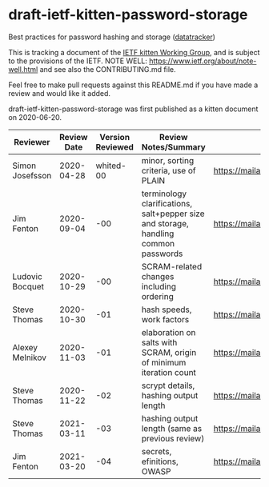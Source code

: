 # draft-ietf-kitten-password-storage
Best practices for password hashing and storage
([datatracker](https://datatracker.ietf.org/doc/draft-ietf-kitten-password-storage/))

This is tracking a document of the [IETF kitten Working
Group](https://datatracker.ietf.org/wg/kitten), and is subject to the
provisions of the IETF. NOTE WELL: https://www.ietf.org/about/note-well.html
and see also the CONTRIBUTING.md file.

Feel free to make pull requests against this README.md if you have made a
review and would like it added.

draft-ietf-kitten-password-storage was first published as a kitten document on 2020-06-20.

| Reviewer        | Review Date | Version Reviewed | Review Notes/Summary                                                                | Link to Review                                                            |
|-----------------|-------------|------------------|-------------------------------------------------------------------------------------|---------------------------------------------------------------------------|
| Simon Josefsson | 2020-04-28  | whited-00        | minor, sorting criteria, use of PLAIN                                               | https://mailarchive.ietf.org/arch/msg/kitten/t8Yms70uBrbL-F_LP4Olim4WJrE/ |
| Jim Fenton      | 2020-09-04  | -00              | terminology clarifications, salt+pepper size and storage, handling common passwords | https://mailarchive.ietf.org/arch/msg/kitten/X6ltZh0F3QcKAjc3lumN7cAo3Kc/ |
| Ludovic Bocquet | 2020-10-29  | -00              | SCRAM-related changes including ordering                                            | https://mailarchive.ietf.org/arch/msg/kitten/ek52im03XXz0y4TmY4C9sxDospk/ |
| Steve Thomas    | 2020-10-30  | -01              | hash speeds, work factors                                                           | https://mailarchive.ietf.org/arch/msg/kitten/jJdxBQUcmJBcYK7J4HlTJEH1MPg/ |
| Alexey Melnikov | 2020-11-03  | -01              | elaboration on salts with SCRAM, origin of minimum iteration count                  | https://mailarchive.ietf.org/arch/msg/kitten/bqenAMNnhzq1bkoi3rfA3tahnVk/ |
| Steve Thomas    | 2020-11-22  | -02              | scrypt details, hashing output length                                               | https://mailarchive.ietf.org/arch/msg/kitten/W3BRxHm1rlGlqeHG1jShioyHVMQ/ |
| Steve Thomas    | 2021-03-11  | -03              | hashing output length (same as previous review)                                     | https://mailarchive.ietf.org/arch/msg/kitten/_uBIC733w2jhfFTryXHrkmZ6HEs/ |
| Jim Fenton      | 2021-03-20  | -04              | secrets, efinitions, OWASP                                                          | https://mailarchive.ietf.org/arch/msg/kitten/M8LHRT9tBJ46zl3cXIqfrfQJ-hE/ |
